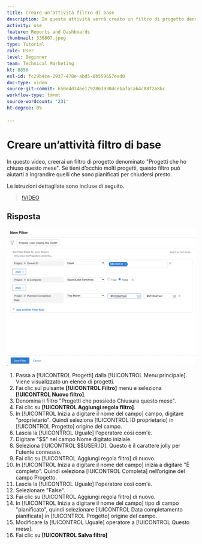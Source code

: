 ```yaml
---
title: Creare un’attività filtro di base
description: In questa attività verrà creato un filtro di progetto denominato "Progetti che ho chiuso questo mese".
activity: use
feature: Reports and Dashboards
thumbnail: 336807.jpeg
type: Tutorial
role: User
level: Beginner
team: Technical Marketing
kt: 8856
exl-id: fc29b4ce-2937-478e-abd5-0b559657ead0
doc-type: video
source-git-commit: 650e4d346e1792863930dcebafacab4c88f2a8bc
workflow-type: tm+mt
source-wordcount: '231'
ht-degree: 0%

---
```


# Creare un’attività filtro di base

In questo video, creerai un filtro di progetto denominato &quot;Progetti che ho chiuso questo mese&quot;. Se tieni d’occhio molti progetti, questo filtro può aiutarti a ingrandire quelli che sono pianificati per chiudersi presto.

Le istruzioni dettagliate sono incluse di seguito.

>[!VIDEO](https://video.tv.adobe.com/v/336807/?quality=12&learn=on)

## Risposta

![Immagine della schermata per creare un nuovo filtro](assets/basic-filter-activity-updated-6-15-21.png)

1. Passa a [!UICONTROL Progetti] dalla [!UICONTROL Menu principale]. Viene visualizzato un elenco di progetti.
1. Fai clic sul pulsante **[!UICONTROL Filtro]** menu e seleziona **[!UICONTROL Nuovo filtro]**.
1. Denomina il filtro &quot;Progetti che possiedo Chiusura questo mese&quot;.
1. Fai clic su **[!UICONTROL Aggiungi regola filtro]**.
1. In [!UICONTROL Inizia a digitare il nome del campo] campo, digitare &quot;proprietario&quot;. Quindi seleziona [!UICONTROL ID proprietario] in [!UICONTROL Progetto] origine del campo.
1. Lascia la [!UICONTROL Uguale] l&#39;operatore così com&#39;è.
1. Digitare &quot;$$&quot; nel campo Nome digitato iniziale.
1. Seleziona [!UICONTROL $$USER.ID]. Questo è il carattere jolly per l&#39;utente connesso.
1. Fai clic su [!UICONTROL Aggiungi regola filtro] di nuovo.
1. In [!UICONTROL Inizia a digitare il nome del campo] inizia a digitare &quot;È completo&quot;. Quindi seleziona [!UICONTROL Completa] nell’origine del campo Progetto.
1. Lascia la [!UICONTROL Uguale] l&#39;operatore così com&#39;è.
1. Selezionare &quot;False&quot;.
1. Fai clic su [!UICONTROL Aggiungi regola filtro] di nuovo.
1. In [!UICONTROL Inizia a digitare il nome del campo] tipo di campo &quot;pianificato&quot;, quindi selezionare [!UICONTROL Data completamento pianificata] in [!UICONTROL Progetto] origine del campo.
1. Modificare la [!UICONTROL Uguale] operatore a [!UICONTROL Questo mese].
1. Fai clic su **[!UICONTROL Salva filtro]**
